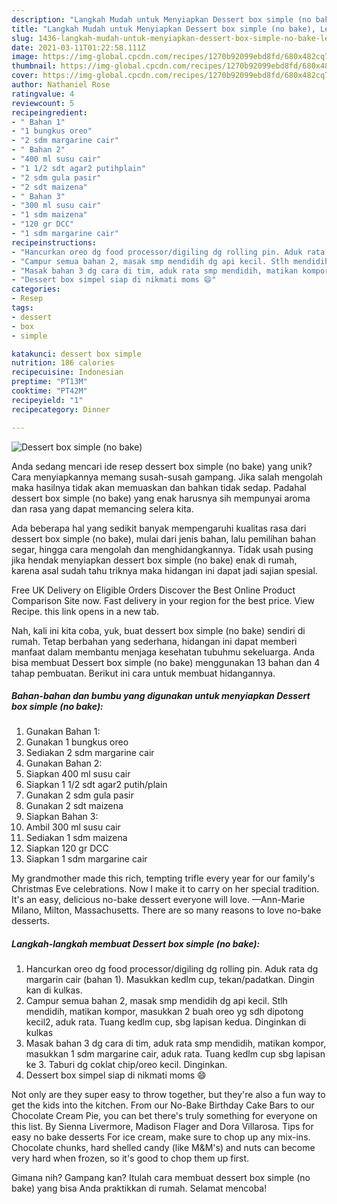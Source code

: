 ```yaml
---
description: "Langkah Mudah untuk Menyiapkan Dessert box simple (no bake), Lezat Sekali"
title: "Langkah Mudah untuk Menyiapkan Dessert box simple (no bake), Lezat Sekali"
slug: 1436-langkah-mudah-untuk-menyiapkan-dessert-box-simple-no-bake-lezat-sekali
date: 2021-03-11T01:22:58.111Z
image: https://img-global.cpcdn.com/recipes/1270b92099ebd8fd/680x482cq70/dessert-box-simple-no-bake-foto-resep-utama.jpg
thumbnail: https://img-global.cpcdn.com/recipes/1270b92099ebd8fd/680x482cq70/dessert-box-simple-no-bake-foto-resep-utama.jpg
cover: https://img-global.cpcdn.com/recipes/1270b92099ebd8fd/680x482cq70/dessert-box-simple-no-bake-foto-resep-utama.jpg
author: Nathaniel Rose
ratingvalue: 4
reviewcount: 5
recipeingredient:
- " Bahan 1"
- "1 bungkus oreo"
- "2 sdm margarine cair"
- " Bahan 2"
- "400 ml susu cair"
- "1 1/2 sdt agar2 putihplain"
- "2 sdm gula pasir"
- "2 sdt maizena"
- " Bahan 3"
- "300 ml susu cair"
- "1 sdm maizena"
- "120 gr DCC"
- "1 sdm margarine cair"
recipeinstructions:
- "Hancurkan oreo dg food processor/digiling dg rolling pin. Aduk rata dg margarin cair (bahan 1). Masukkan kedlm cup, tekan/padatkan. Dingin kan di kulkas."
- "Campur semua bahan 2, masak smp mendidih dg api kecil. Stlh mendidih, matikan kompor, masukkan 2 buah oreo yg sdh dipotong kecil2, aduk rata. Tuang kedlm cup, sbg lapisan kedua. Dinginkan di kulkas"
- "Masak bahan 3 dg cara di tim, aduk rata smp mendidih, matikan kompor, masukkan 1 sdm margarine cair, aduk rata. Tuang kedlm cup sbg lapisan ke 3. Taburi dg coklat chip/oreo kecil. Dinginkan."
- "Dessert box simpel siap di nikmati moms 😄"
categories:
- Resep
tags:
- dessert
- box
- simple

katakunci: dessert box simple 
nutrition: 186 calories
recipecuisine: Indonesian
preptime: "PT13M"
cooktime: "PT42M"
recipeyield: "1"
recipecategory: Dinner

---
```



![Dessert box simple (no bake)](https://img-global.cpcdn.com/recipes/1270b92099ebd8fd/680x482cq70/dessert-box-simple-no-bake-foto-resep-utama.jpg)

Anda sedang mencari ide resep dessert box simple (no bake) yang unik? Cara menyiapkannya memang susah-susah gampang. Jika salah mengolah maka hasilnya tidak akan memuaskan dan bahkan tidak sedap. Padahal dessert box simple (no bake) yang enak harusnya sih mempunyai aroma dan rasa yang dapat memancing selera kita.

Ada beberapa hal yang sedikit banyak mempengaruhi kualitas rasa dari dessert box simple (no bake), mulai dari jenis bahan, lalu pemilihan bahan segar, hingga cara mengolah dan menghidangkannya. Tidak usah pusing jika hendak menyiapkan dessert box simple (no bake) enak di rumah, karena asal sudah tahu triknya maka hidangan ini dapat jadi sajian spesial.

Free UK Delivery on Eligible Orders Discover the Best Online Product Comparison Site now. Fast delivery in your region for the best price. View Recipe. this link opens in a new tab.


Nah, kali ini kita coba, yuk, buat dessert box simple (no bake) sendiri di rumah. Tetap berbahan yang sederhana, hidangan ini dapat memberi manfaat dalam membantu menjaga kesehatan tubuhmu sekeluarga. Anda bisa membuat Dessert box simple (no bake) menggunakan 13 bahan dan 4 tahap pembuatan. Berikut ini cara untuk membuat hidangannya.

<!--inarticleads1-->

##### Bahan-bahan dan bumbu yang digunakan untuk menyiapkan Dessert box simple (no bake):

1. Gunakan  Bahan 1:
1. Gunakan 1 bungkus oreo
1. Sediakan 2 sdm margarine cair
1. Gunakan  Bahan 2:
1. Siapkan 400 ml susu cair
1. Siapkan 1 1/2 sdt agar2 putih/plain
1. Gunakan 2 sdm gula pasir
1. Gunakan 2 sdt maizena
1. Siapkan  Bahan 3:
1. Ambil 300 ml susu cair
1. Sediakan 1 sdm maizena
1. Siapkan 120 gr DCC
1. Siapkan 1 sdm margarine cair


My grandmother made this rich, tempting trifle every year for our family&#39;s Christmas Eve celebrations. Now I make it to carry on her special tradition. It&#39;s an easy, delicious no-bake dessert everyone will love. —Ann-Marie Milano, Milton, Massachusetts. There are so many reasons to love no-bake desserts. 

<!--inarticleads2-->

##### Langkah-langkah membuat Dessert box simple (no bake):

1. Hancurkan oreo dg food processor/digiling dg rolling pin. Aduk rata dg margarin cair (bahan 1). Masukkan kedlm cup, tekan/padatkan. Dingin kan di kulkas.
1. Campur semua bahan 2, masak smp mendidih dg api kecil. Stlh mendidih, matikan kompor, masukkan 2 buah oreo yg sdh dipotong kecil2, aduk rata. Tuang kedlm cup, sbg lapisan kedua. Dinginkan di kulkas
1. Masak bahan 3 dg cara di tim, aduk rata smp mendidih, matikan kompor, masukkan 1 sdm margarine cair, aduk rata. Tuang kedlm cup sbg lapisan ke 3. Taburi dg coklat chip/oreo kecil. Dinginkan.
1. Dessert box simpel siap di nikmati moms 😄


Not only are they super easy to throw together, but they&#39;re also a fun way to get the kids into the kitchen. From our No-Bake Birthday Cake Bars to our Chocolate Cream Pie, you can bet there&#39;s truly something for everyone on this list. By Sienna Livermore, Madison Flager and Dora Villarosa. Tips for easy no bake desserts For ice cream, make sure to chop up any mix-ins. Chocolate chunks, hard shelled candy (like M&amp;M&#39;s) and nuts can become very hard when frozen, so it&#39;s good to chop them up first. 

Gimana nih? Gampang kan? Itulah cara membuat dessert box simple (no bake) yang bisa Anda praktikkan di rumah. Selamat mencoba!
